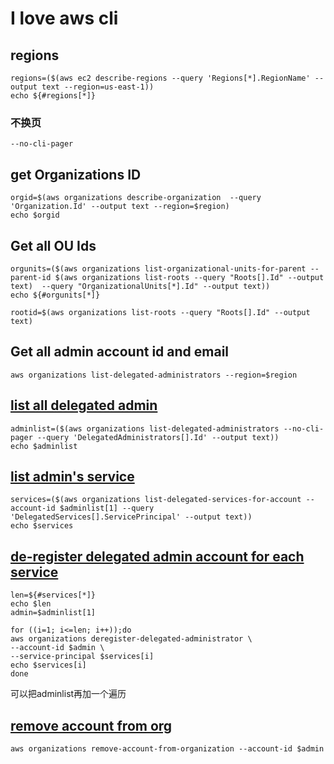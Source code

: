 # I love aws cli

## regions
```
regions=($(aws ec2 describe-regions --query 'Regions[*].RegionName' --output text --region=us-east-1))
echo ${#regions[*]}
```
### 不换页
```
--no-cli-pager
```

## get Organizations ID
```
orgid=$(aws organizations describe-organization  --query 'Organization.Id' --output text --region=$region)
echo $orgid
```
## Get all OU Ids
```
orgunits=($(aws organizations list-organizational-units-for-parent --parent-id $(aws organizations list-roots --query "Roots[].Id" --output text)  --query "OrganizationalUnits[*].Id" --output text))
echo ${#orgunits[*]}
```
```
rootid=$(aws organizations list-roots --query "Roots[].Id" --output text)
```
## Get all admin account id and email
```
aws organizations list-delegated-administrators --region=$region 
```


## [list all delegated admin ](https://docs.aws.amazon.com/cli/latest/reference/organizations/list-delegated-administrators.html)
```
adminlist=($(aws organizations list-delegated-administrators --no-cli-pager --query 'DelegatedAdministrators[].Id' --output text))
echo $adminlist
```
## [list admin's service](https://docs.aws.amazon.com/cli/latest/reference/organizations/list-delegated-services-for-account.html)
```
services=($(aws organizations list-delegated-services-for-account --account-id $adminlist[1] --query 'DelegatedServices[].ServicePrincipal' --output text))
echo $services
```

## [de-register delegated admin account for each service](https://docs.aws.amazon.com/cli/latest/reference/organizations/deregister-delegated-administrator.html)

```
len=${#services[*]}
echo $len
admin=$adminlist[1]
```

```
for ((i=1; i<=len; i++));do
aws organizations deregister-delegated-administrator \
--account-id $admin \
--service-principal $services[i]
echo $services[i]
done
```
可以把adminlist再加一个遍历
## [remove account from org](https://docs.aws.amazon.com/cli/latest/reference/organizations/remove-account-from-organization.html)
```
aws organizations remove-account-from-organization --account-id $admin

```
